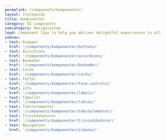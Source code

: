 ```yaml
---
permalink: /components/komponenter/
layout: styleguide
title: Komponenter
category: UI components
subcategory: Designsystem
lead: Component tips to help you deliver delightful experiences to all users.
subnav:
- text: Knapper
  href: '/components/komponenter/buttons/' 
- text: Accordions
  href: '/components/komponenter/accordions/'
- text: Beskeder
  href: '/components/komponenter/beskeder/'
- text: Cards
  href: '/components/komponenter/cards/'
- text: Felter
  href: '/components/komponenter/form-controls/'
- text: info
  href: '/components/komponenter/labels/'
- text: Tabeller
  href: '/components/komponenter/tables/'
- text: Tekstelementer
  href: '/components/komponenter/tekstelementer/'
- text: Trinindikatorer
  href: '/components/komponenter/trinindikatorer/'
- text: Navigation
  href: '/components/komponenter/sidenav/'
---
```

